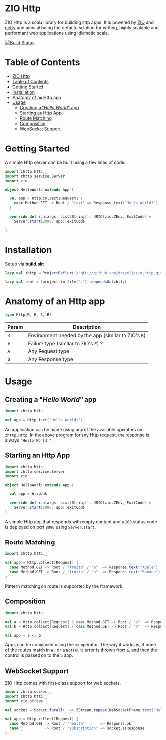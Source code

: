 # ZIO Http

ZIO Http is a scala library for building http apps. It is powered by [ZIO] and [netty] and aims at being the defacto solution for writing, highly scalable and performant web applications using idiomatic scala.

[![Build Status](https://travis-ci.com/dream11/zio-http.svg?branch=master)](https://travis-ci.com/dream11/zio-http)

[zio]: https://zio.dev
[netty]: http://netty.io

# Table of Contents

- [ZIO Http](#zio-http)
- [Table of Contents](#table-of-contents)
- [Getting Started](#getting-started)
- [Installation](#installation)
- [Anatomy of an Http app](#anatomy-of-an-http-app)
- [Usage](#usage)
  - [Creating a "_Hello World_" app](#creating-a-hello-world-app)
  - [Starting an Http App](#starting-an-http-app)
  - [Route Matching](#route-matching)
  - [Composition](#composition)
  - [WebSocket Support](#websocket-support)

# Getting Started

A simple Http server can be built using a few lines of code.

```scala
import zhttp.http._
import zhttp.service.Server
import zio._

object HelloWorld extends App {

  val app = Http.collect[Request] {
    case Method.GET -> Root / "text" => Response.text("Hello World!")
  }

  override def run(args: List[String]): URIO[zio.ZEnv, ExitCode] =
    Server.start(8090, app).exitCode

}
```

# Installation

Setup via **build.sbt**

```scala
lazy val zhttp = ProjectRef(uri(s"git://github.com/dream11/zio-http.git"), "zhttp")

lazy val root = (project in file(".")).dependsOn(zhttp)
```

# Anatomy of an Http app

```scala
type Http[R, E, A, B]
```

| Param | Description                                          |
| ----- | ---------------------------------------------------- |
| `R`   | Environment needed by the app (similar to ZIO's `R`) |
| `E`   | Failure type (similar to ZIO's `E`) ?                |
| `A`   | Any Request type                                     |
| `B`   | Any Response type                                    |

# Usage

## Creating a "_Hello World_" app

```scala
import zhttp.http._

val app = Http.text("Hello World!")
```

An application can be made using any of the available operators on `zhttp.Http`. In the above program for any Http request, the response is always `"Hello World!"`.

## Starting an Http App

```scala
import zhttp.http._
import zhttp.service.Server
import zio._

object HelloWorld extends App {

  val app = Http.ok

  override def run(args: List[String]): URIO[zio.ZEnv, ExitCode] =
    Server.start(8090, app).exitCode
}
```

A simple Http app that responds with empty content and a `200` status code is deployed on port `8090` using `Server.start`.

## Route Matching

```scala
import zhttp.http._

val app = Http.collect[Request] {
  case Method.GET -> Root / "fruits" / "a"  => Response.text("Apple")
  case Method.GET -> Root / "fruits" / "b"  => Response.text("Banana")
}
```

Pattern matching on route is supported by the framework

## Composition

```scala
import zhttp.http._

val a = Http.collect[Request] { case Method.GET -> Root / "a"  => Response.ok }
val b = Http.collect[Request] { case Method.GET -> Root / "b"  => Response.ok }

val app = a <> b
```

Apps can be composed using the `<>` operator. The way it works is, if none of the routes match in `a` , or a `NotFound` error is thrown from `a`, and then the control is passed on to the `b` app.

## WebSocket Support

ZIO Http comes with first-class support for web sockets.

```scala
import zhttp.socket._
import zhttp.http._
import zio.stream._

val socket = Socket.forall(_ => ZStream.repeat(WebSocketFrame.text("Hello!")).take(10))

val app = Http.collect[Request] {
  case Method.GET -> Root / "health"       => Response.ok
  case _          -> Root / "subscription" => socket.asResponse
}

```

<!-- ## Advanced Usage

???

## Performance Tuning

???

# Benchmarks -->
